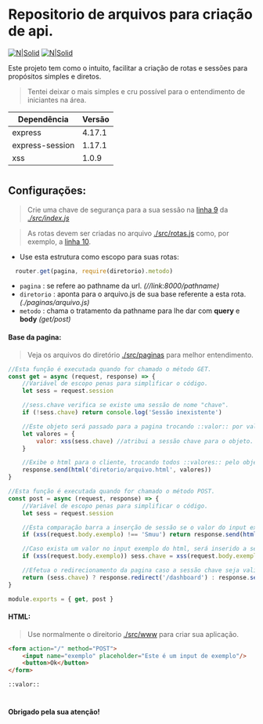 # Repositorio de arquivos para criação de api.

[![N|Solid](https://cdn.discordapp.com/attachments/631607183301148672/724397007170568313/paypal.png)](https://www.paypal.com/cgi-bin/webscr?cmd=_donations&business=fabinhoec2210@gmail.com&item_name=F%C3%A1bio&currency_code=BRL)  [![N|Solid](https://cdn.discordapp.com/attachments/631607183301148672/724397005543178270/picpay.png)](https://app.picpay.com/user/smuu)


Este projeto tem como o intuito, facilitar a criação de rotas e sessões para propósitos simples e diretos.

> Tentei deixar o mais simples e cru possível para o entendimento de iniciantes na área.


| Dependência | Versão|
| - | - |
| express | 4.17.1
| express-session | 1.17.1
| xss | 1.0.9
#

## Configurações:
> Crie uma chave de segurança para a sua sessão na [linha 9](/src/index.js#L9) da [*./src/index.js*](/src/index.js)

> As rotas devem ser criadas no arquivo [./src/rotas.js](/src/rotas.js) como, por exemplo, a [linha 10](/src/rotas.js#L10).
> 
> 

- Use esta estrutura como escopo para suas rotas:
```js
  router.get(pagina, require(diretorio).metodo)
```
- `pagina` : se refere ao pathname da url. *(//link:8000/pathname)*
- `diretorio` : aponta para o arquivo.js de sua base referente a esta rota. *(./paginas/arquivo.js)*
- `metodo` : chama o tratamento da pathname para lhe dar com **query** e **body** *(get/post)*

#### Base da pagina:
> Veja os arquivos do diretório [./src/paginas](/src/paginas) para melhor entendimento.
```js
//Esta função é executada quando for chamado o método GET.
const get = async (request, response) => {
	//Variável de escopo penas para simplificar o código.
	let sess = request.session

	//sess.chave verifica se existe uma sessão de nome "chave".
	if (!sess.chave) return console.log('Sessão inexistente')

	//Este objeto será passado para a pagina trocando ::valor:: por valores.valor
	let valores = {
		valor: xss(sess.chave) //atribui a sessão chave para o objeto.
	}

	//Exibe o html para o cliente, trocando todos ::valores:: pelo objeto "valores".
	response.send(html('diretorio/arquivo.html', valores))
}

//Esta função é executada quando for chamado o método POST.
const post = async (request, response) => {
	//Variável de escopo penas para simplificar o código.
	let sess = request.session

	//Esta comparação barra a inserção de sessão se o valor do input exemplo do html for diferente de 'Smuu'.
	if (xss(request.body.exemplo) !== 'Smuu') return response.send(html('index.html'))

	//Caso exista um valor no input exemplo do html, será inserido a sessão chave.
	if (xss(request.body.exemplo)) sess.chave = xss(request.body.exemplo)

	//Efetua o redirecionamento da pagina caso a sessão chave seja valida.
	return (sess.chave) ? response.redirect('/dashboard') : response.send(html('index.html', valores), {valor: 'String aleatoria.'})
}

module.exports = { get, post }
```
#### HTML:
> Use normalmente o direitorio [./src/www](/src/www) para criar sua aplicação.
```html
<form action="/" method="POST">
	<input name="exemplo" placeholder="Este é um input de exemplo"/>
	<button>Ok</button>
</form>

::valor::
```

#

**Obrigado pela sua atenção!**
